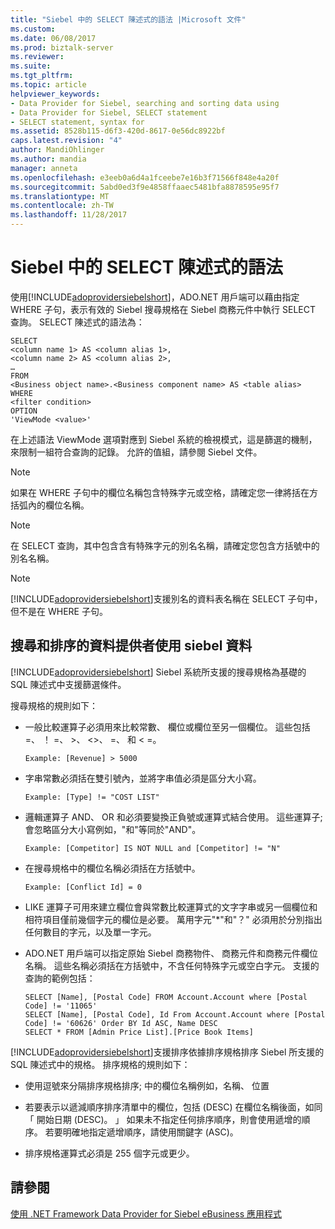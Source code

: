 ```yaml
---
title: "Siebel 中的 SELECT 陳述式的語法 |Microsoft 文件"
ms.custom: 
ms.date: 06/08/2017
ms.prod: biztalk-server
ms.reviewer: 
ms.suite: 
ms.tgt_pltfrm: 
ms.topic: article
helpviewer_keywords:
- Data Provider for Siebel, searching and sorting data using
- Data Provider for Siebel, SELECT statement
- SELECT statement, syntax for
ms.assetid: 8528b115-d6f3-420d-8617-0e56dc8922bf
caps.latest.revision: "4"
author: MandiOhlinger
ms.author: mandia
manager: anneta
ms.openlocfilehash: e3eeb0a6d4a1fceebe7e16b3f71566f848e4a20f
ms.sourcegitcommit: 5abd0ed3f9e4858ffaaec5481bfa8878595e95f7
ms.translationtype: MT
ms.contentlocale: zh-TW
ms.lasthandoff: 11/28/2017
---
```

# <a name="syntax-for-a-select-statement-in-siebel"></a>Siebel 中的 SELECT 陳述式的語法
使用[!INCLUDE[adoprovidersiebelshort](../../includes/adoprovidersiebelshort-md.md)]，ADO.NET 用戶端可以藉由指定 WHERE 子句，表示有效的 Siebel 搜尋規格在 Siebel 商務元件中執行 SELECT 查詢。 SELECT 陳述式的語法為：  
  
```  
SELECT  
<column name 1> AS <column alias 1>,  
<column name 2> AS <column alias 2>,  
…  
FROM  
<Business object name>.<Business component name> AS <table alias>  
WHERE  
<filter condition>  
OPTION  
'ViewMode <value>'  
```  
  
 在上述語法 ViewMode 選項對應到 Siebel 系統的檢視模式，這是篩選的機制，來限制一組符合查詢的記錄。 允許的值組，請參閱 Siebel 文件。  
  
> [!NOTE]
>  如果在 WHERE 子句中的欄位名稱包含特殊字元或空格，請確定您一律將括在方括弧內的欄位名稱。  
  
> [!NOTE]
>  在 SELECT 查詢，其中包含含有特殊字元的別名名稱，請確定您包含方括號中的別名名稱。  
  
> [!NOTE]
>  [!INCLUDE[adoprovidersiebelshort](../../includes/adoprovidersiebelshort-md.md)]支援別名的資料表名稱在 SELECT 子句中，但不是在 WHERE 子句。  
  
## <a name="searching-and-sorting-data-using-the-data-provider-for-siebel"></a>搜尋和排序的資料提供者使用 siebel 資料  
 [!INCLUDE[adoprovidersiebelshort](../../includes/adoprovidersiebelshort-md.md)] Siebel 系統所支援的搜尋規格為基礎的 SQL 陳述式中支援篩選條件。  
  
 搜尋規格的規則如下：  
  
-   一般比較運算子必須用來比較常數、 欄位或欄位至另一個欄位。 這些包括 =、 ！ =、 >、 <>、 =、 和 < =。  
  
    ```  
    Example: [Revenue] > 5000  
    ```  
  
-   字串常數必須括在雙引號內，並將字串值必須是區分大小寫。  
  
    ```  
    Example: [Type] != "COST LIST"  
    ```  
  
-   邏輯運算子 AND、 OR 和必須要變換正負號或運算式結合使用。 這些運算子; 會忽略區分大小寫例如，"和"等同於"AND"。  
  
    ```  
    Example: [Competitor] IS NOT NULL and [Competitor] != "N"  
    ```  
  
-   在搜尋規格中的欄位名稱必須括在方括號中。  
  
    ```  
    Example: [Conflict Id] = 0  
    ```  
  
-   LIKE 運算子可用來建立欄位會與常數比較運算式的文字字串或另一個欄位和相符項目僅前幾個字元的欄位是必要。 萬用字元"*"和"？" 必須用於分別指出任何數目的字元，以及單一字元。  
  
-   ADO.NET 用戶端可以指定原始 Siebel 商務物件、 商務元件和商務元件欄位名稱。 這些名稱必須括在方括號中，不含任何特殊字元或空白字元。 支援的查詢的範例包括：  
  
    ```  
    SELECT [Name], [Postal Code] FROM Account.Account where [Postal Code] != '11065'  
    SELECT [Name], [Postal Code], Id From Account.Account where [Postal Code] != '60626' Order BY Id ASC, Name DESC  
    SELECT * FROM [Admin Price List].[Price Book Items]  
    ```  
  
 [!INCLUDE[adoprovidersiebelshort](../../includes/adoprovidersiebelshort-md.md)]支援排序依據排序規格排序 Siebel 所支援的 SQL 陳述式中的規格。 排序規格的規則如下：  
  
-   使用逗號來分隔排序規格排序; 中的欄位名稱例如，名稱、 位置  
  
-   若要表示以遞減順序排序清單中的欄位，包括 (DESC) 在欄位名稱後面，如同 「 開始日期 (DESC)。 」 如果未不指定任何排序順序，則會使用遞增的順序。 若要明確地指定遞增順序，請使用關鍵字 (ASC)。  
  
-   排序規格運算式必須是 255 個字元或更少。  
  
## <a name="see-also"></a>請參閱  
 [使用 .NET Framework Data Provider for Siebel eBusiness 應用程式](../../adapters-and-accelerators/adapter-siebel/use-the-net-framework-data-provider-for-siebel-ebusiness-applications.md)
